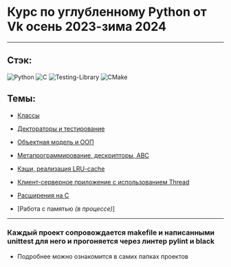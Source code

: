 
# Курс по углубленному Python от Vk осень 2023-зима 2024

---
## **Стэк**:
![Python](https://img.shields.io/badge/python-3670A0?style=for-the-badge&logo=python&logoColor=ffdd54)
![C](https://img.shields.io/badge/c-%2300599C.svg?style=for-the-badge&logo=c&logoColor=white)
![Testing-Library](https://img.shields.io/badge/-TestingLibrary-%23E33332?style=for-the-badge&logo=testing-library&logoColor=white)
![CMake](https://img.shields.io/badge/CMake-%23008FBA.svg?style=for-the-badge&logo=cmake&logoColor=white)


## Темы: 


+ [Классы](https://github.com/toth3m00n/deep_python_vk/tree/main/01)

+ [Дектораторы и тестирование](https://github.com/toth3m00n/deep_python_vk/tree/main/02)

+ [Объектная модель и ООП](https://github.com/toth3m00n/deep_python_vk/tree/main/03)

+ [Метапрограммирование, дескрипторы, ABC](https://github.com/toth3m00n/deep_python_vk/tree/main/04)

+ [Кэши, реализация LRU-cache](https://github.com/toth3m00n/deep_python_vk/tree/main/05)

+ [Клиент-серверное приложение с использованием Thread](https://github.com/toth3m00n/deep_python_vk/tree/main/06)

+ [Расширения на C](https://github.com/toth3m00n/deep_python_vk/tree/main/09)

+ [Работа с памятью *(в процессе)*]

---

### Каждый проект сопровождается makefile и написанными unittest для него и прогоняется через линтер pylint и black 
- Подробнее можно ознакомится в самих папках проектов

